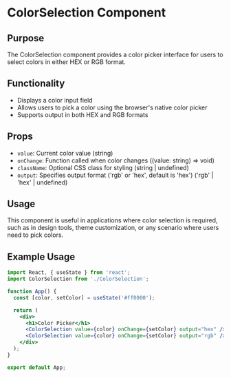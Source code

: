 # ColorSelection Component

## Purpose
The ColorSelection component provides a color picker interface for users to select colors in either HEX or RGB format.

## Functionality
- Displays a color input field
- Allows users to pick a color using the browser's native color picker
- Supports output in both HEX and RGB formats

## Props
- `value`: Current color value (string)
- `onChange`: Function called when color changes ((value: string) => void)
- `className`: Optional CSS class for styling (string | undefined)
- `output`: Specifies output format ('rgb' or 'hex', default is 'hex') ('rgb' | 'hex' | undefined)

## Usage
This component is useful in applications where color selection is required, such as in design tools, theme customization, or any scenario where users need to pick colors.

## Example Usage
```jsx
import React, { useState } from 'react';
import ColorSelection from './ColorSelection';

function App() {
  const [color, setColor] = useState('#ff0000');

  return (
    <div>
      <h1>Color Picker</h1>
      <ColorSelection value={color} onChange={setColor} output="hex" />
      <ColorSelection value={color} onChange={setColor} output="rgb" />
    </div>
  );
}

export default App;